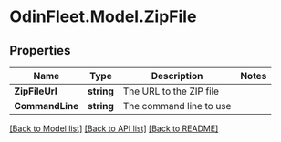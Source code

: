 # OdinFleet.Model.ZipFile

## Properties

Name | Type | Description | Notes
------------ | ------------- | ------------- | -------------
**ZipFileUrl** | **string** | The URL to the ZIP file | 
**CommandLine** | **string** | The command line to use | 

[[Back to Model list]](../README.md#documentation-for-models) [[Back to API list]](../README.md#documentation-for-api-endpoints) [[Back to README]](../README.md)

